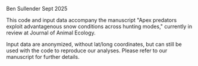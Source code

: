Ben Sullender
Sept 2025

This code and input data accompany the manuscript "Apex predators exploit advantagenous snow conditions across hunting modes," currently in review at Journal of Animal Ecology.

Input data are anonymized, without lat/long coordinates, but can still be used with the code to reproduce our analyses. Please refer to our manuscript for further details.
